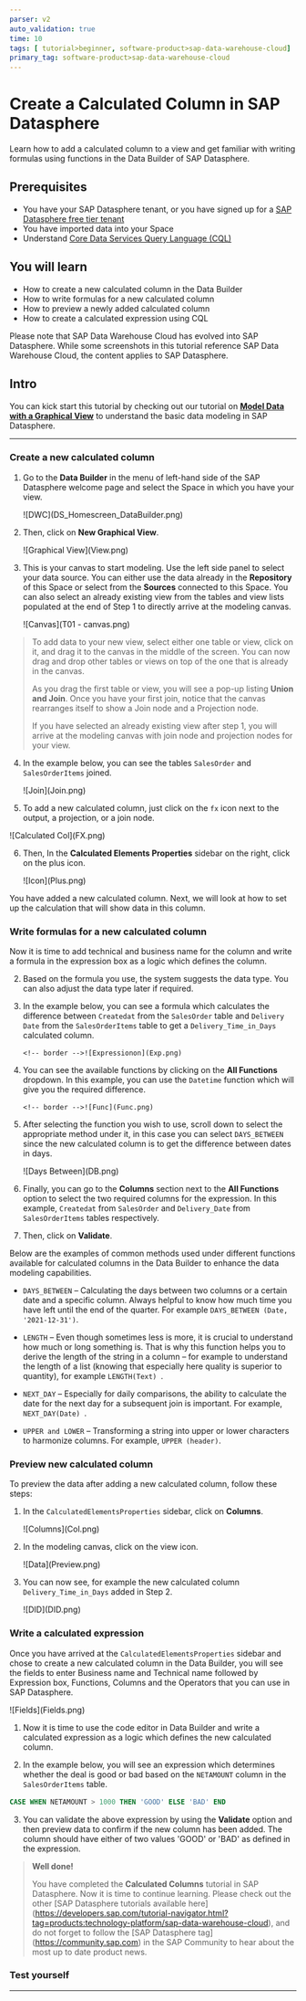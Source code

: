 ```yaml
---
parser: v2
auto_validation: true
time: 10
tags: [ tutorial>beginner, software-product>sap-data-warehouse-cloud]
primary_tag: software-product>sap-data-warehouse-cloud
---
```


# Create a Calculated Column in SAP Datasphere
<!-- description --> Learn how to add a calculated column to a view and get familiar with writing formulas using functions in the Data Builder of SAP Datasphere.

## Prerequisites
- You have your SAP Datasphere tenant, or you have signed up for a [SAP Datasphere free tier tenant](data-warehouse-cloud-1-begin-trial)
- You have imported data into your Space
- Understand [Core Data Services Query Language (CQL)](https://cap.cloud.sap/docs/cds/cql)


## You will learn
- How to create a new calculated column in the Data Builder
- How to write formulas for a new calculated column
- How to preview a newly added calculated column
- How to create a calculated expression using CQL

Please note that SAP Data Warehouse Cloud has evolved into SAP Datasphere. While some screenshots in this tutorial reference SAP Data Warehouse Cloud, the content applies to SAP Datasphere.


## Intro
You can kick start this tutorial by checking out our tutorial on [**Model Data with a Graphical View**](data-warehouse-cloud-graphical1-model) to understand the basic data modeling in SAP Datasphere.

---

### Create a new calculated column


1.	Go to the **Data Builder** in the menu of left-hand side of the SAP Datasphere welcome page and select the Space in which you have your view.

    <!-- border -->![DWC](DS_Homescreen_DataBuilder.png)

2. Then, click on **New Graphical View**.

	  <!-- border -->![Graphical View](View.png)

3. This is your canvas to start modeling. Use the left side panel to select your data source. You can either use the data already in the **Repository** of this Space or select from the **Sources** connected to this Space. You can also select an already existing view from the tables and view lists populated at the end of Step 1 to directly arrive at the modeling canvas.

    <!-- border -->![Canvas](T01 - canvas.png)    
> To add data to your new view, select either one table or view, click on it, and drag it to the canvas in the middle of the screen. You can now drag and drop other tables or views on top of the one that is already in the canvas.
>
> As you drag the first table or view, you will see a pop-up listing **Union and Join**. Once you have your first join, notice that the canvas rearranges itself to show a Join node and a Projection node.
>
> If you have selected an already existing view after step 1, you will arrive at the modeling canvas with join node and projection nodes for your view.

4. In the example below, you can see the tables `SalesOrder` and `SalesOrderItems` joined.

    <!-- border -->![Join](Join.png)

5. To add a new calculated column, just click on the `fx` icon next to the output, a projection, or a join node.
<!-- border -->![Calculated Col](FX.png)

6. Then, In the **Calculated Elements Properties** sidebar on the right, click on the plus icon.

    <!-- border -->![Icon](Plus.png)

You have added a new calculated column. Next, we will look at how to set up the calculation that will show data in this column.



### Write formulas for a new calculated column 


Now it is time to add technical and business name for the column and write a formula in the expression box as a logic which defines the column.


2. Based on the formula you use, the system suggests the data type. You can also adjust the data type later if required.

3. In the example below, you can see a formula which calculates the difference between `Createdat` from the `SalesOrder` table and `Delivery Date` from the `SalesOrderItems` table to get a `Delivery_Time_in_Days` calculated column.

	   <!-- border -->![Expressionon](Exp.png)

4. You can see the available functions by clicking on the **All Functions** dropdown. In this example, you can use the `Datetime` function which will give you the required difference.

	   <!-- border -->![Func](Func.png)

5. After selecting the function you wish to use, scroll down to select the appropriate method under it, in this case you can select `DAYS_BETWEEN` since the new calculated column is to get the difference between dates in days.

    <!-- border -->![Days Between](DB.png)

6. Finally, you can go to the **Columns** section next to the **All Functions** option to select the two required columns for the expression. In this example, `Createdat` from `SalesOrder` and `Delivery_Date` from `SalesOrderItems` tables respectively.

7. Then, click on **Validate**.

Below are the examples of common methods used under different functions available for calculated columns in the Data Builder to enhance the data modeling capabilities.

- `DAYS_BETWEEN` – Calculating the days between two columns or a certain date and a specific column. Always helpful to know how much time you have left until the end of the quarter. For example `DAYS_BETWEEN (Date, '2021-12-31')`.

- `LENGTH` – Even though sometimes less is more, it is crucial to understand how much or long something is. That is why this function helps you to derive the length of the string in a column – for example to understand the length of a list (knowing that especially here quality is superior to quantity), for example `LENGTH(Text) `.

- `NEXT_DAY` – Especially for daily comparisons, the ability to calculate the date for the next day for a subsequent join is important. For example, `NEXT_DAY(Date) `.

- `UPPER and LOWER` – Transforming a string into upper or lower characters to harmonize columns. For example, `UPPER (header)`.




### Preview new calculated column


To preview the data after adding a new calculated column, follow these steps:

1.	In the `CalculatedElementsProperties` sidebar, click on **Columns**.

    <!-- border -->![Columns](Col.png)

2.	In the modeling canvas, click on the view icon.

    <!-- border -->![Data](Preview.png)

3.	You can now see, for example the new calculated column `Delivery_Time_in_Days` added in Step 2.

    <!-- border -->![DID](DID.png)




### Write a calculated expression



Once you have arrived at the `CalculatedElementsProperties` sidebar and chose to create a new calculated column in the Data Builder, you will see the fields to enter Business name and Technical name followed by Expression box, Functions, Columns and the Operators that you can use in SAP Datasphere.

  <!-- border -->![Fields](Fields.png)

1. Now it is time to use the code editor in Data Builder and write a calculated expression as a logic which defines the new calculated column.

2. In the example below, you will see an expression which determines whether the deal is good or bad based on the ` NETAMOUNT ` column in the `SalesOrderItems` table.
```SQL
CASE WHEN NETAMOUNT > 1000 THEN 'GOOD' ELSE 'BAD' END
```


3. You can validate the above expression by using the **Validate** option and then preview data to confirm if the new column has been added. The column should have either of two values 'GOOD' or 'BAD' as defined in the expression.


> **Well done!**
>
> You have completed the **Calculated Columns** tutorial in SAP Datasphere. Now it is time to continue learning. Please check out the other [SAP Datasphere tutorials available here] (https://developers.sap.com/tutorial-navigator.html?tag=products:technology-platform/sap-data-warehouse-cloud), and do not forget to follow the [SAP Datasphere tag] (https://community.sap.com) in the SAP Community to hear about the most up to date product news.





### Test yourself






---
